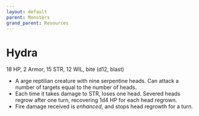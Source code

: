 ```yaml
---
layout: default
parent: Monsters
grand_parent: Resources
---
```


# Hydra

18 HP, 2 Armor, 15 STR, 12 WIL, bite (d12, blast)

- A arge reptilian creature with nine serpentine heads. Can attack a number of targets equal to the number of heads.
- Each time it takes damage to STR, loses one head. Severed heads regrow after one turn, recovering 1d4 HP for each head regrown.
- Fire damage received is _enhanced_, and stops head regrowth for a turn.

